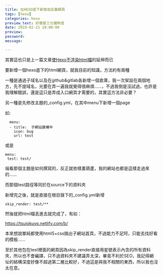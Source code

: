 ```yaml
---
title: 在HEXO底下新增自定義網頁
tags: [hexo]
categories: hexo
preview_text: 好像是三分鐘熱度
date: 2019-02-21 10:00:00
preview: 
password: 
message: 

---
```


其實這也只是上一篇文章[使Hexo不渲染html檔](https://tsuiokuyo.netlify.com/posts/d644)的延伸而已

要新增一個hexo底下的html網頁，就我目前的知識，方法約有兩種

一種是通過子域名以及在github&gitlab各新增一個倉庫，我一次架設在兩個地方，先不提域名，光要在弄一遍我就覺得很麻煩......，不過我倒是沒試過，也許是我理解錯誤，還是這只是弄成入口網頁才需要的，其實這方法非必要？




另一種是先修改主題的_config.yml，在其中menu下新增一個page

如:

```
  menu:
  - title:  子網站建構中
    icon: bug
    url: test
```

或是

```
menu:
 test: test/
```

端看那個主題是如何撰寫的，反正就依樣畫葫蘆，我的網站也都是這樣走過來的......

而那個test路徑等同於在source下的資料夾



新增完之後，就是直接在根目錄下的_config.yml新增

```
skip_render: test/**
```

然後就把html檔丟進去就完成了，有如：

https://tsuiokuyo.netlify.com/b/

本來想說單純都使用html5+css搞出子網站首頁，不過能力不足阿，只能去找好看的模板......

至於其他包在test裡面的網頁因為skip_render直接用星號表示內含的所有資料夾，所以也不會編譯，只不過資料夾不建議弄太深，畢竟不利於SEO，我記得網址的結構深度好像不超過第二層比較好，不過這是與我不相關的東西，所以我也沒太在意。

